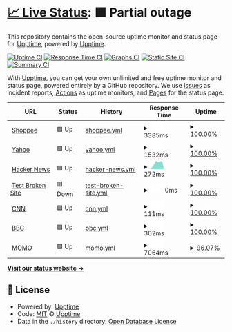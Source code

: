 # [📈 Live Status](https://demo.upptime.js.org): <!--live status--> **🟧 Partial outage**

This repository contains the open-source uptime monitor and status page for [Upptime](https://upptime.js.org), powered by [Upptime](https://github.com/upptime/upptime).

[![Uptime CI](https://github.com/upptime/upptime/workflows/Uptime%20CI/badge.svg)](https://github.com/upptime/upptime/actions?query=workflow%3A%22Uptime+CI%22)
[![Response Time CI](https://github.com/upptime/upptime/workflows/Response%20Time%20CI/badge.svg)](https://github.com/upptime/upptime/actions?query=workflow%3A%22Response+Time+CI%22)
[![Graphs CI](https://github.com/upptime/upptime/workflows/Graphs%20CI/badge.svg)](https://github.com/upptime/upptime/actions?query=workflow%3A%22Graphs+CI%22)
[![Static Site CI](https://github.com/upptime/upptime/workflows/Static%20Site%20CI/badge.svg)](https://github.com/upptime/upptime/actions?query=workflow%3A%22Static+Site+CI%22)
[![Summary CI](https://github.com/upptime/upptime/workflows/Summary%20CI/badge.svg)](https://github.com/upptime/upptime/actions?query=workflow%3A%22Summary+CI%22)

With [Upptime](https://upptime.js.org), you can get your own unlimited and free uptime monitor and status page, powered entirely by a GitHub repository. We use [Issues](https://github.com/upptime/upptime/issues) as incident reports, [Actions](https://github.com/upptime/upptime/actions) as uptime monitors, and [Pages](https://demo.upptime.js.org) for the status page.

<!--start: status pages-->
<!-- This summary is generated by Upptime (https://github.com/upptime/upptime) -->
<!-- Do not edit this manually, your changes will be overwritten -->
<!-- prettier-ignore -->
| URL | Status | History | Response Time | Uptime |
| --- | ------ | ------- | ------------- | ------ |
| <img alt="" src="https://icons.duckduckgo.com/ip3/shopee.tw.ico" height="13"> [Shoppee](https://shopee.tw/?https://shopee.tw/m/618&gclid=CjwKCAjw7vuUBhBUEiwAEdu2pLKTo2VehlBHE7G66oqJo2bxWsKRIFiCzKmtd7PV-n6mnpBiMa-8CBoCJBYQAvD_BwE#mall) | 🟩 Up | [shoppee.yml](https://github.com/Y1YangLin/upptime/commits/HEAD/history/shoppee.yml) | <details><summary><img alt="Response time graph" src="./graphs/shoppee/response-time-week.png" height="20"> 3385ms</summary><br><a href="https://demo.upptime.js.org/history/shoppee"><img alt="Response time 1511" src="https://img.shields.io/endpoint?url=https%3A%2F%2Fraw.githubusercontent.com%2FY1YangLin%2Fupptime%2FHEAD%2Fapi%2Fshoppee%2Fresponse-time.json"></a><br><a href="https://demo.upptime.js.org/history/shoppee"><img alt="24-hour response time 3731" src="https://img.shields.io/endpoint?url=https%3A%2F%2Fraw.githubusercontent.com%2FY1YangLin%2Fupptime%2FHEAD%2Fapi%2Fshoppee%2Fresponse-time-day.json"></a><br><a href="https://demo.upptime.js.org/history/shoppee"><img alt="7-day response time 3385" src="https://img.shields.io/endpoint?url=https%3A%2F%2Fraw.githubusercontent.com%2FY1YangLin%2Fupptime%2FHEAD%2Fapi%2Fshoppee%2Fresponse-time-week.json"></a><br><a href="https://demo.upptime.js.org/history/shoppee"><img alt="30-day response time 2849" src="https://img.shields.io/endpoint?url=https%3A%2F%2Fraw.githubusercontent.com%2FY1YangLin%2Fupptime%2FHEAD%2Fapi%2Fshoppee%2Fresponse-time-month.json"></a><br><a href="https://demo.upptime.js.org/history/shoppee"><img alt="1-year response time 1511" src="https://img.shields.io/endpoint?url=https%3A%2F%2Fraw.githubusercontent.com%2FY1YangLin%2Fupptime%2FHEAD%2Fapi%2Fshoppee%2Fresponse-time-year.json"></a></details> | <details><summary><a href="https://demo.upptime.js.org/history/shoppee">100.00%</a></summary><a href="https://demo.upptime.js.org/history/shoppee"><img alt="All-time uptime 99.98%" src="https://img.shields.io/endpoint?url=https%3A%2F%2Fraw.githubusercontent.com%2FY1YangLin%2Fupptime%2FHEAD%2Fapi%2Fshoppee%2Fuptime.json"></a><br><a href="https://demo.upptime.js.org/history/shoppee"><img alt="24-hour uptime 100.00%" src="https://img.shields.io/endpoint?url=https%3A%2F%2Fraw.githubusercontent.com%2FY1YangLin%2Fupptime%2FHEAD%2Fapi%2Fshoppee%2Fuptime-day.json"></a><br><a href="https://demo.upptime.js.org/history/shoppee"><img alt="7-day uptime 100.00%" src="https://img.shields.io/endpoint?url=https%3A%2F%2Fraw.githubusercontent.com%2FY1YangLin%2Fupptime%2FHEAD%2Fapi%2Fshoppee%2Fuptime-week.json"></a><br><a href="https://demo.upptime.js.org/history/shoppee"><img alt="30-day uptime 100.00%" src="https://img.shields.io/endpoint?url=https%3A%2F%2Fraw.githubusercontent.com%2FY1YangLin%2Fupptime%2FHEAD%2Fapi%2Fshoppee%2Fuptime-month.json"></a><br><a href="https://demo.upptime.js.org/history/shoppee"><img alt="1-year uptime 99.98%" src="https://img.shields.io/endpoint?url=https%3A%2F%2Fraw.githubusercontent.com%2FY1YangLin%2Fupptime%2FHEAD%2Fapi%2Fshoppee%2Fuptime-year.json"></a></details>
| <img alt="" src="https://icons.duckduckgo.com/ip3/tw.stock.yahoo.com.ico" height="13"> [Yahoo](https://tw.stock.yahoo.com) | 🟩 Up | [yahoo.yml](https://github.com/Y1YangLin/upptime/commits/HEAD/history/yahoo.yml) | <details><summary><img alt="Response time graph" src="./graphs/yahoo/response-time-week.png" height="20"> 1532ms</summary><br><a href="https://demo.upptime.js.org/history/yahoo"><img alt="Response time 1439" src="https://img.shields.io/endpoint?url=https%3A%2F%2Fraw.githubusercontent.com%2FY1YangLin%2Fupptime%2FHEAD%2Fapi%2Fyahoo%2Fresponse-time.json"></a><br><a href="https://demo.upptime.js.org/history/yahoo"><img alt="24-hour response time 1394" src="https://img.shields.io/endpoint?url=https%3A%2F%2Fraw.githubusercontent.com%2FY1YangLin%2Fupptime%2FHEAD%2Fapi%2Fyahoo%2Fresponse-time-day.json"></a><br><a href="https://demo.upptime.js.org/history/yahoo"><img alt="7-day response time 1532" src="https://img.shields.io/endpoint?url=https%3A%2F%2Fraw.githubusercontent.com%2FY1YangLin%2Fupptime%2FHEAD%2Fapi%2Fyahoo%2Fresponse-time-week.json"></a><br><a href="https://demo.upptime.js.org/history/yahoo"><img alt="30-day response time 1444" src="https://img.shields.io/endpoint?url=https%3A%2F%2Fraw.githubusercontent.com%2FY1YangLin%2Fupptime%2FHEAD%2Fapi%2Fyahoo%2Fresponse-time-month.json"></a><br><a href="https://demo.upptime.js.org/history/yahoo"><img alt="1-year response time 1439" src="https://img.shields.io/endpoint?url=https%3A%2F%2Fraw.githubusercontent.com%2FY1YangLin%2Fupptime%2FHEAD%2Fapi%2Fyahoo%2Fresponse-time-year.json"></a></details> | <details><summary><a href="https://demo.upptime.js.org/history/yahoo">100.00%</a></summary><a href="https://demo.upptime.js.org/history/yahoo"><img alt="All-time uptime 99.98%" src="https://img.shields.io/endpoint?url=https%3A%2F%2Fraw.githubusercontent.com%2FY1YangLin%2Fupptime%2FHEAD%2Fapi%2Fyahoo%2Fuptime.json"></a><br><a href="https://demo.upptime.js.org/history/yahoo"><img alt="24-hour uptime 100.00%" src="https://img.shields.io/endpoint?url=https%3A%2F%2Fraw.githubusercontent.com%2FY1YangLin%2Fupptime%2FHEAD%2Fapi%2Fyahoo%2Fuptime-day.json"></a><br><a href="https://demo.upptime.js.org/history/yahoo"><img alt="7-day uptime 100.00%" src="https://img.shields.io/endpoint?url=https%3A%2F%2Fraw.githubusercontent.com%2FY1YangLin%2Fupptime%2FHEAD%2Fapi%2Fyahoo%2Fuptime-week.json"></a><br><a href="https://demo.upptime.js.org/history/yahoo"><img alt="30-day uptime 100.00%" src="https://img.shields.io/endpoint?url=https%3A%2F%2Fraw.githubusercontent.com%2FY1YangLin%2Fupptime%2FHEAD%2Fapi%2Fyahoo%2Fuptime-month.json"></a><br><a href="https://demo.upptime.js.org/history/yahoo"><img alt="1-year uptime 99.98%" src="https://img.shields.io/endpoint?url=https%3A%2F%2Fraw.githubusercontent.com%2FY1YangLin%2Fupptime%2FHEAD%2Fapi%2Fyahoo%2Fuptime-year.json"></a></details>
| <img alt="" src="https://icons.duckduckgo.com/ip3/news.ycombinator.com.ico" height="13"> [Hacker News](https://news.ycombinator.com) | 🟩 Up | [hacker-news.yml](https://github.com/Y1YangLin/upptime/commits/HEAD/history/hacker-news.yml) | <details><summary><img alt="Response time graph" src="./graphs/hacker-news/response-time-week.png" height="20"> 272ms</summary><br><a href="https://demo.upptime.js.org/history/hacker-news"><img alt="Response time 305" src="https://img.shields.io/endpoint?url=https%3A%2F%2Fraw.githubusercontent.com%2FY1YangLin%2Fupptime%2FHEAD%2Fapi%2Fhacker-news%2Fresponse-time.json"></a><br><a href="https://demo.upptime.js.org/history/hacker-news"><img alt="24-hour response time 366" src="https://img.shields.io/endpoint?url=https%3A%2F%2Fraw.githubusercontent.com%2FY1YangLin%2Fupptime%2FHEAD%2Fapi%2Fhacker-news%2Fresponse-time-day.json"></a><br><a href="https://demo.upptime.js.org/history/hacker-news"><img alt="7-day response time 272" src="https://img.shields.io/endpoint?url=https%3A%2F%2Fraw.githubusercontent.com%2FY1YangLin%2Fupptime%2FHEAD%2Fapi%2Fhacker-news%2Fresponse-time-week.json"></a><br><a href="https://demo.upptime.js.org/history/hacker-news"><img alt="30-day response time 299" src="https://img.shields.io/endpoint?url=https%3A%2F%2Fraw.githubusercontent.com%2FY1YangLin%2Fupptime%2FHEAD%2Fapi%2Fhacker-news%2Fresponse-time-month.json"></a><br><a href="https://demo.upptime.js.org/history/hacker-news"><img alt="1-year response time 305" src="https://img.shields.io/endpoint?url=https%3A%2F%2Fraw.githubusercontent.com%2FY1YangLin%2Fupptime%2FHEAD%2Fapi%2Fhacker-news%2Fresponse-time-year.json"></a></details> | <details><summary><a href="https://demo.upptime.js.org/history/hacker-news">100.00%</a></summary><a href="https://demo.upptime.js.org/history/hacker-news"><img alt="All-time uptime 99.99%" src="https://img.shields.io/endpoint?url=https%3A%2F%2Fraw.githubusercontent.com%2FY1YangLin%2Fupptime%2FHEAD%2Fapi%2Fhacker-news%2Fuptime.json"></a><br><a href="https://demo.upptime.js.org/history/hacker-news"><img alt="24-hour uptime 100.00%" src="https://img.shields.io/endpoint?url=https%3A%2F%2Fraw.githubusercontent.com%2FY1YangLin%2Fupptime%2FHEAD%2Fapi%2Fhacker-news%2Fuptime-day.json"></a><br><a href="https://demo.upptime.js.org/history/hacker-news"><img alt="7-day uptime 100.00%" src="https://img.shields.io/endpoint?url=https%3A%2F%2Fraw.githubusercontent.com%2FY1YangLin%2Fupptime%2FHEAD%2Fapi%2Fhacker-news%2Fuptime-week.json"></a><br><a href="https://demo.upptime.js.org/history/hacker-news"><img alt="30-day uptime 99.68%" src="https://img.shields.io/endpoint?url=https%3A%2F%2Fraw.githubusercontent.com%2FY1YangLin%2Fupptime%2FHEAD%2Fapi%2Fhacker-news%2Fuptime-month.json"></a><br><a href="https://demo.upptime.js.org/history/hacker-news"><img alt="1-year uptime 99.97%" src="https://img.shields.io/endpoint?url=https%3A%2F%2Fraw.githubusercontent.com%2FY1YangLin%2Fupptime%2FHEAD%2Fapi%2Fhacker-news%2Fuptime-year.json"></a></details>
| <img alt="" src="https://icons.duckduckgo.com/ip3/testistest.co.ico" height="13"> [Test Broken Site](https://testistest.co) | 🟥 Down | [test-broken-site.yml](https://github.com/Y1YangLin/upptime/commits/HEAD/history/test-broken-site.yml) | <details><summary><img alt="Response time graph" src="./graphs/test-broken-site/response-time-week.png" height="20"> 0ms</summary><br><a href="https://demo.upptime.js.org/history/test-broken-site"><img alt="Response time 0" src="https://img.shields.io/endpoint?url=https%3A%2F%2Fraw.githubusercontent.com%2FY1YangLin%2Fupptime%2FHEAD%2Fapi%2Ftest-broken-site%2Fresponse-time.json"></a><br><a href="https://demo.upptime.js.org/history/test-broken-site"><img alt="24-hour response time 0" src="https://img.shields.io/endpoint?url=https%3A%2F%2Fraw.githubusercontent.com%2FY1YangLin%2Fupptime%2FHEAD%2Fapi%2Ftest-broken-site%2Fresponse-time-day.json"></a><br><a href="https://demo.upptime.js.org/history/test-broken-site"><img alt="7-day response time 0" src="https://img.shields.io/endpoint?url=https%3A%2F%2Fraw.githubusercontent.com%2FY1YangLin%2Fupptime%2FHEAD%2Fapi%2Ftest-broken-site%2Fresponse-time-week.json"></a><br><a href="https://demo.upptime.js.org/history/test-broken-site"><img alt="30-day response time 0" src="https://img.shields.io/endpoint?url=https%3A%2F%2Fraw.githubusercontent.com%2FY1YangLin%2Fupptime%2FHEAD%2Fapi%2Ftest-broken-site%2Fresponse-time-month.json"></a><br><a href="https://demo.upptime.js.org/history/test-broken-site"><img alt="1-year response time 0" src="https://img.shields.io/endpoint?url=https%3A%2F%2Fraw.githubusercontent.com%2FY1YangLin%2Fupptime%2FHEAD%2Fapi%2Ftest-broken-site%2Fresponse-time-year.json"></a></details> | <details><summary><a href="https://demo.upptime.js.org/history/test-broken-site">100.00%</a></summary><a href="https://demo.upptime.js.org/history/test-broken-site"><img alt="All-time uptime 100.00%" src="https://img.shields.io/endpoint?url=https%3A%2F%2Fraw.githubusercontent.com%2FY1YangLin%2Fupptime%2FHEAD%2Fapi%2Ftest-broken-site%2Fuptime.json"></a><br><a href="https://demo.upptime.js.org/history/test-broken-site"><img alt="24-hour uptime 100.00%" src="https://img.shields.io/endpoint?url=https%3A%2F%2Fraw.githubusercontent.com%2FY1YangLin%2Fupptime%2FHEAD%2Fapi%2Ftest-broken-site%2Fuptime-day.json"></a><br><a href="https://demo.upptime.js.org/history/test-broken-site"><img alt="7-day uptime 100.00%" src="https://img.shields.io/endpoint?url=https%3A%2F%2Fraw.githubusercontent.com%2FY1YangLin%2Fupptime%2FHEAD%2Fapi%2Ftest-broken-site%2Fuptime-week.json"></a><br><a href="https://demo.upptime.js.org/history/test-broken-site"><img alt="30-day uptime 100.00%" src="https://img.shields.io/endpoint?url=https%3A%2F%2Fraw.githubusercontent.com%2FY1YangLin%2Fupptime%2FHEAD%2Fapi%2Ftest-broken-site%2Fuptime-month.json"></a><br><a href="https://demo.upptime.js.org/history/test-broken-site"><img alt="1-year uptime 100.00%" src="https://img.shields.io/endpoint?url=https%3A%2F%2Fraw.githubusercontent.com%2FY1YangLin%2Fupptime%2FHEAD%2Fapi%2Ftest-broken-site%2Fuptime-year.json"></a></details>
| <img alt="" src="https://icons.duckduckgo.com/ip3/edition.cnn.com.ico" height="13"> [CNN](https://edition.cnn.com) | 🟩 Up | [cnn.yml](https://github.com/Y1YangLin/upptime/commits/HEAD/history/cnn.yml) | <details><summary><img alt="Response time graph" src="./graphs/cnn/response-time-week.png" height="20"> 111ms</summary><br><a href="https://demo.upptime.js.org/history/cnn"><img alt="Response time 96" src="https://img.shields.io/endpoint?url=https%3A%2F%2Fraw.githubusercontent.com%2FY1YangLin%2Fupptime%2FHEAD%2Fapi%2Fcnn%2Fresponse-time.json"></a><br><a href="https://demo.upptime.js.org/history/cnn"><img alt="24-hour response time 170" src="https://img.shields.io/endpoint?url=https%3A%2F%2Fraw.githubusercontent.com%2FY1YangLin%2Fupptime%2FHEAD%2Fapi%2Fcnn%2Fresponse-time-day.json"></a><br><a href="https://demo.upptime.js.org/history/cnn"><img alt="7-day response time 111" src="https://img.shields.io/endpoint?url=https%3A%2F%2Fraw.githubusercontent.com%2FY1YangLin%2Fupptime%2FHEAD%2Fapi%2Fcnn%2Fresponse-time-week.json"></a><br><a href="https://demo.upptime.js.org/history/cnn"><img alt="30-day response time 94" src="https://img.shields.io/endpoint?url=https%3A%2F%2Fraw.githubusercontent.com%2FY1YangLin%2Fupptime%2FHEAD%2Fapi%2Fcnn%2Fresponse-time-month.json"></a><br><a href="https://demo.upptime.js.org/history/cnn"><img alt="1-year response time 96" src="https://img.shields.io/endpoint?url=https%3A%2F%2Fraw.githubusercontent.com%2FY1YangLin%2Fupptime%2FHEAD%2Fapi%2Fcnn%2Fresponse-time-year.json"></a></details> | <details><summary><a href="https://demo.upptime.js.org/history/cnn">100.00%</a></summary><a href="https://demo.upptime.js.org/history/cnn"><img alt="All-time uptime 100.00%" src="https://img.shields.io/endpoint?url=https%3A%2F%2Fraw.githubusercontent.com%2FY1YangLin%2Fupptime%2FHEAD%2Fapi%2Fcnn%2Fuptime.json"></a><br><a href="https://demo.upptime.js.org/history/cnn"><img alt="24-hour uptime 100.00%" src="https://img.shields.io/endpoint?url=https%3A%2F%2Fraw.githubusercontent.com%2FY1YangLin%2Fupptime%2FHEAD%2Fapi%2Fcnn%2Fuptime-day.json"></a><br><a href="https://demo.upptime.js.org/history/cnn"><img alt="7-day uptime 100.00%" src="https://img.shields.io/endpoint?url=https%3A%2F%2Fraw.githubusercontent.com%2FY1YangLin%2Fupptime%2FHEAD%2Fapi%2Fcnn%2Fuptime-week.json"></a><br><a href="https://demo.upptime.js.org/history/cnn"><img alt="30-day uptime 100.00%" src="https://img.shields.io/endpoint?url=https%3A%2F%2Fraw.githubusercontent.com%2FY1YangLin%2Fupptime%2FHEAD%2Fapi%2Fcnn%2Fuptime-month.json"></a><br><a href="https://demo.upptime.js.org/history/cnn"><img alt="1-year uptime 100.00%" src="https://img.shields.io/endpoint?url=https%3A%2F%2Fraw.githubusercontent.com%2FY1YangLin%2Fupptime%2FHEAD%2Fapi%2Fcnn%2Fuptime-year.json"></a></details>
| <img alt="" src="https://icons.duckduckgo.com/ip3/www.bbc.com.ico" height="13"> [BBC](https://www.bbc.com/news) | 🟩 Up | [bbc.yml](https://github.com/Y1YangLin/upptime/commits/HEAD/history/bbc.yml) | <details><summary><img alt="Response time graph" src="./graphs/bbc/response-time-week.png" height="20"> 302ms</summary><br><a href="https://demo.upptime.js.org/history/bbc"><img alt="Response time 301" src="https://img.shields.io/endpoint?url=https%3A%2F%2Fraw.githubusercontent.com%2FY1YangLin%2Fupptime%2FHEAD%2Fapi%2Fbbc%2Fresponse-time.json"></a><br><a href="https://demo.upptime.js.org/history/bbc"><img alt="24-hour response time 352" src="https://img.shields.io/endpoint?url=https%3A%2F%2Fraw.githubusercontent.com%2FY1YangLin%2Fupptime%2FHEAD%2Fapi%2Fbbc%2Fresponse-time-day.json"></a><br><a href="https://demo.upptime.js.org/history/bbc"><img alt="7-day response time 302" src="https://img.shields.io/endpoint?url=https%3A%2F%2Fraw.githubusercontent.com%2FY1YangLin%2Fupptime%2FHEAD%2Fapi%2Fbbc%2Fresponse-time-week.json"></a><br><a href="https://demo.upptime.js.org/history/bbc"><img alt="30-day response time 280" src="https://img.shields.io/endpoint?url=https%3A%2F%2Fraw.githubusercontent.com%2FY1YangLin%2Fupptime%2FHEAD%2Fapi%2Fbbc%2Fresponse-time-month.json"></a><br><a href="https://demo.upptime.js.org/history/bbc"><img alt="1-year response time 301" src="https://img.shields.io/endpoint?url=https%3A%2F%2Fraw.githubusercontent.com%2FY1YangLin%2Fupptime%2FHEAD%2Fapi%2Fbbc%2Fresponse-time-year.json"></a></details> | <details><summary><a href="https://demo.upptime.js.org/history/bbc">100.00%</a></summary><a href="https://demo.upptime.js.org/history/bbc"><img alt="All-time uptime 100.00%" src="https://img.shields.io/endpoint?url=https%3A%2F%2Fraw.githubusercontent.com%2FY1YangLin%2Fupptime%2FHEAD%2Fapi%2Fbbc%2Fuptime.json"></a><br><a href="https://demo.upptime.js.org/history/bbc"><img alt="24-hour uptime 100.00%" src="https://img.shields.io/endpoint?url=https%3A%2F%2Fraw.githubusercontent.com%2FY1YangLin%2Fupptime%2FHEAD%2Fapi%2Fbbc%2Fuptime-day.json"></a><br><a href="https://demo.upptime.js.org/history/bbc"><img alt="7-day uptime 100.00%" src="https://img.shields.io/endpoint?url=https%3A%2F%2Fraw.githubusercontent.com%2FY1YangLin%2Fupptime%2FHEAD%2Fapi%2Fbbc%2Fuptime-week.json"></a><br><a href="https://demo.upptime.js.org/history/bbc"><img alt="30-day uptime 100.00%" src="https://img.shields.io/endpoint?url=https%3A%2F%2Fraw.githubusercontent.com%2FY1YangLin%2Fupptime%2FHEAD%2Fapi%2Fbbc%2Fuptime-month.json"></a><br><a href="https://demo.upptime.js.org/history/bbc"><img alt="1-year uptime 100.00%" src="https://img.shields.io/endpoint?url=https%3A%2F%2Fraw.githubusercontent.com%2FY1YangLin%2Fupptime%2FHEAD%2Fapi%2Fbbc%2Fuptime-year.json"></a></details>
| <img alt="" src="https://icons.duckduckgo.com/ip3/www.momoshop.com.tw.ico" height="13"> [MOMO](https://www.momoshop.com.tw/main/Main.jsp) | 🟩 Up | [momo.yml](https://github.com/Y1YangLin/upptime/commits/HEAD/history/momo.yml) | <details><summary><img alt="Response time graph" src="./graphs/momo/response-time-week.png" height="20"> 7064ms</summary><br><a href="https://demo.upptime.js.org/history/momo"><img alt="Response time 10838" src="https://img.shields.io/endpoint?url=https%3A%2F%2Fraw.githubusercontent.com%2FY1YangLin%2Fupptime%2FHEAD%2Fapi%2Fmomo%2Fresponse-time.json"></a><br><a href="https://demo.upptime.js.org/history/momo"><img alt="24-hour response time 6957" src="https://img.shields.io/endpoint?url=https%3A%2F%2Fraw.githubusercontent.com%2FY1YangLin%2Fupptime%2FHEAD%2Fapi%2Fmomo%2Fresponse-time-day.json"></a><br><a href="https://demo.upptime.js.org/history/momo"><img alt="7-day response time 7064" src="https://img.shields.io/endpoint?url=https%3A%2F%2Fraw.githubusercontent.com%2FY1YangLin%2Fupptime%2FHEAD%2Fapi%2Fmomo%2Fresponse-time-week.json"></a><br><a href="https://demo.upptime.js.org/history/momo"><img alt="30-day response time 10188" src="https://img.shields.io/endpoint?url=https%3A%2F%2Fraw.githubusercontent.com%2FY1YangLin%2Fupptime%2FHEAD%2Fapi%2Fmomo%2Fresponse-time-month.json"></a><br><a href="https://demo.upptime.js.org/history/momo"><img alt="1-year response time 10838" src="https://img.shields.io/endpoint?url=https%3A%2F%2Fraw.githubusercontent.com%2FY1YangLin%2Fupptime%2FHEAD%2Fapi%2Fmomo%2Fresponse-time-year.json"></a></details> | <details><summary><a href="https://demo.upptime.js.org/history/momo">96.07%</a></summary><a href="https://demo.upptime.js.org/history/momo"><img alt="All-time uptime 99.32%" src="https://img.shields.io/endpoint?url=https%3A%2F%2Fraw.githubusercontent.com%2FY1YangLin%2Fupptime%2FHEAD%2Fapi%2Fmomo%2Fuptime.json"></a><br><a href="https://demo.upptime.js.org/history/momo"><img alt="24-hour uptime 98.19%" src="https://img.shields.io/endpoint?url=https%3A%2F%2Fraw.githubusercontent.com%2FY1YangLin%2Fupptime%2FHEAD%2Fapi%2Fmomo%2Fuptime-day.json"></a><br><a href="https://demo.upptime.js.org/history/momo"><img alt="7-day uptime 96.07%" src="https://img.shields.io/endpoint?url=https%3A%2F%2Fraw.githubusercontent.com%2FY1YangLin%2Fupptime%2FHEAD%2Fapi%2Fmomo%2Fuptime-week.json"></a><br><a href="https://demo.upptime.js.org/history/momo"><img alt="30-day uptime 93.01%" src="https://img.shields.io/endpoint?url=https%3A%2F%2Fraw.githubusercontent.com%2FY1YangLin%2Fupptime%2FHEAD%2Fapi%2Fmomo%2Fuptime-month.json"></a><br><a href="https://demo.upptime.js.org/history/momo"><img alt="1-year uptime 99.32%" src="https://img.shields.io/endpoint?url=https%3A%2F%2Fraw.githubusercontent.com%2FY1YangLin%2Fupptime%2FHEAD%2Fapi%2Fmomo%2Fuptime-year.json"></a></details>

<!--end: status pages-->

[**Visit our status website →**](https://demo.upptime.js.org)

## 📄 License

- Powered by: [Upptime](https://github.com/upptime/upptime)
- Code: [MIT](./LICENSE) © [Upptime](https://upptime.js.org)
- Data in the `./history` directory: [Open Database License](https://opendatacommons.org/licenses/odbl/1-0/)
